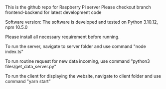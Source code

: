 This is the github repo for Raspberry Pi server 
Please checkout branch frontend-backend for latest development code 

Software version: 
The software is developed and tested on Python 3.10.12, npm 10.5.0 

Please install all necessary requirement before running. 

To run the server, navigate to server folder and use command "node index.ts" 

To run routine request for new data incoming, use command "python3 files/get_data_server.py" 

To run the client for displaying the website, navigate to client folder and use command "yarn start" 


